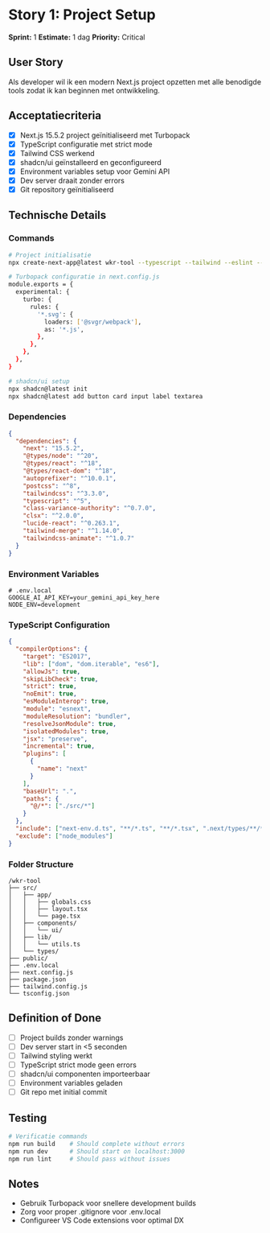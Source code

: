 # Story 1: Project Setup

**Sprint:** 1
**Estimate:** 1 dag
**Priority:** Critical

## User Story
Als developer wil ik een modern Next.js project opzetten met alle benodigde tools zodat ik kan beginnen met ontwikkeling.

## Acceptatiecriteria
- [x] Next.js 15.5.2 project geïnitialiseerd met Turbopack
- [x] TypeScript configuratie met strict mode
- [x] Tailwind CSS werkend
- [x] shadcn/ui geïnstalleerd en geconfigureerd
- [x] Environment variables setup voor Gemini API
- [x] Dev server draait zonder errors
- [x] Git repository geïnitialiseerd

## Technische Details

### Commands
```bash
# Project initialisatie
npx create-next-app@latest wkr-tool --typescript --tailwind --eslint --app --src-dir --import-alias "@/*"

# Turbopack configuratie in next.config.js
module.exports = {
  experimental: {
    turbo: {
      rules: {
        '*.svg': {
          loaders: ['@svgr/webpack'],
          as: '*.js',
        },
      },
    },
  },
}

# shadcn/ui setup
npx shadcn@latest init
npx shadcn@latest add button card input label textarea
```

### Dependencies
```json
{
  "dependencies": {
    "next": "15.5.2",
    "@types/node": "^20",
    "@types/react": "^18",
    "@types/react-dom": "^18",
    "autoprefixer": "^10.0.1",
    "postcss": "^8",
    "tailwindcss": "^3.3.0",
    "typescript": "^5",
    "class-variance-authority": "^0.7.0",
    "clsx": "^2.0.0",
    "lucide-react": "^0.263.1",
    "tailwind-merge": "^1.14.0",
    "tailwindcss-animate": "^1.0.7"
  }
}
```

### Environment Variables
```env
# .env.local
GOOGLE_AI_API_KEY=your_gemini_api_key_here
NODE_ENV=development
```

### TypeScript Configuration
```json
{
  "compilerOptions": {
    "target": "ES2017",
    "lib": ["dom", "dom.iterable", "es6"],
    "allowJs": true,
    "skipLibCheck": true,
    "strict": true,
    "noEmit": true,
    "esModuleInterop": true,
    "module": "esnext",
    "moduleResolution": "bundler",
    "resolveJsonModule": true,
    "isolatedModules": true,
    "jsx": "preserve",
    "incremental": true,
    "plugins": [
      {
        "name": "next"
      }
    ],
    "baseUrl": ".",
    "paths": {
      "@/*": ["./src/*"]
    }
  },
  "include": ["next-env.d.ts", "**/*.ts", "**/*.tsx", ".next/types/**/*.ts"],
  "exclude": ["node_modules"]
}
```

### Folder Structure
```
/wkr-tool
├── src/
│   ├── app/
│   │   ├── globals.css
│   │   ├── layout.tsx
│   │   └── page.tsx
│   ├── components/
│   │   └── ui/
│   ├── lib/
│   │   └── utils.ts
│   └── types/
├── public/
├── .env.local
├── next.config.js
├── package.json
├── tailwind.config.js
└── tsconfig.json
```

## Definition of Done
- [ ] Project builds zonder warnings
- [ ] Dev server start in <5 seconden
- [ ] Tailwind styling werkt
- [ ] TypeScript strict mode geen errors
- [ ] shadcn/ui componenten importeerbaar
- [ ] Environment variables geladen
- [ ] Git repo met initial commit

## Testing
```bash
# Verificatie commands
npm run build    # Should complete without errors
npm run dev      # Should start on localhost:3000
npm run lint     # Should pass without issues
```

## Notes
- Gebruik Turbopack voor snellere development builds
- Zorg voor proper .gitignore voor .env.local
- Configureer VS Code extensions voor optimal DX